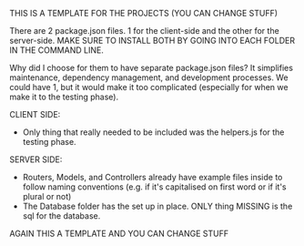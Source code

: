 THIS IS A TEMPLATE FOR THE PROJECTS (YOU CAN CHANGE STUFF)

There are 2 package.json files. 1 for the client-side and the other for the server-side.
MAKE SURE TO INSTALL BOTH BY GOING INTO EACH FOLDER IN THE COMMAND LINE.

Why did I choose for them to have separate package.json files?
It simplifies maintenance, dependency management, and development processes.
We could have 1, but it would make it too complicated (especially for when we make it to the testing phase).

CLIENT SIDE:

- Only thing that really needed to be included was the helpers.js for the testing phase.

SERVER SIDE:

- Routers, Models, and Controllers already have example files inside to follow naming conventions (e.g. if it's capitalised on first word or if it's plural or not)
- The Database folder has the set up in place. ONLY thing MISSING is the sql for the database.

AGAIN THIS A TEMPLATE AND YOU CAN CHANGE STUFF
